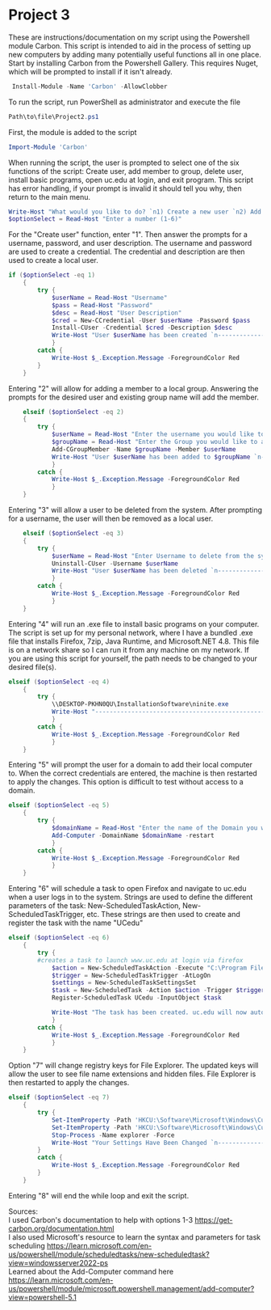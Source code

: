 # Project 3

These are instructions/documentation on my script using the Powershell module Carbon. This script is intended to aid in the process of setting up new computers by adding many potentially useful functions all in one place.<br>
Start by installing Carbon from the Powershell Gallery. This requires Nuget, which will be prompted to install if it isn't already.
```powershell
 Install-Module -Name 'Carbon' -AllowClobber
```
To run the script, run PowerShell as administrator and execute the file
```powershell
Path\to\file\Project2.ps1
```
First, the module is added to the script 
```powershell
Import-Module 'Carbon'
```
When running the script, the user is prompted to select one of the six functions of the script: Create user, add member to group, delete user, install basic programs, open uc.edu at login, and exit program. This script has error handling, if your prompt is invalid it should tell you why, then return to the main menu.
```powershell
Write-Host "What would you like to do? `n1) Create a new user `n2) Add a user to a group `n3) Delete a user `n4) Install basic programs on this computer `n5) Open uc.edu on login `n6) Exit the program"
$optionSelect = Read-Host "Enter a number (1-6)"
```
For the "Create user" function, enter "1". Then answer the prompts for a username, password, and user description. The username and password are used to create a credential. The credential and description are then used to create a local user. 
```powershell
if ($optionSelect -eq 1)
    {
        try {
            $userName = Read-Host "Username"
            $pass = Read-Host "Password"
            $desc = Read-Host "User Description"
            $cred = New-CCredential -User $userName -Password $pass
            Install-CUser -Credential $cred -Description $desc
            Write-Host "User $userName has been created `n------------------------------------------------"  
            }
        catch {
            Write-Host $_.Exception.Message -ForegroundColor Red
        }
    }
```
Entering "2" will allow for adding a member to a local group. Answering the prompts for the desired user and existing group name will add the member.
```powershell
    elseif ($optionSelect -eq 2)
    {
        try {
            $userName = Read-Host "Enter the username you would like to add to a group"
            $groupName = Read-Host "Enter the Group you would like to add the member to"
            Add-CGroupMember -Name $groupName -Member $userName
            Write-Host "User $userName has been added to $groupName `n------------------------------------------------"
            }
        catch {
            Write-Host $_.Exception.Message -ForegroundColor Red
            }
    }
```
Entering "3" will allow a user to be deleted from the system. After prompting for a username, the user will then be removed as a local user.
```powershell
    elseif ($optionSelect -eq 3)
    {
        try {
            $userName = Read-Host "Enter Username to delete from the system"
            Uninstall-CUser -Username $userName
            Write-Host "User $userName has been deleted `n------------------------------------------------"
            }
        catch {
            Write-Host $_.Exception.Message -ForegroundColor Red
            }
    }
```
Entering "4" will run an .exe file to install basic programs on your computer. The script is set up for my personal network, where I have a bundled .exe file that installs Firefox, 7zip, Java Runtime, and Microsoft.NET 4.8. This file is on a network share so I can run it from any machine on my network. If you are using this script for yourself, the path needs to be changed to your desired file(s).
```powershell
elseif ($optionSelect -eq 4)
    {
        try {
            \\DESKTOP-PKHN0QU\InstallationSoftware\ninite.exe
            Write-Host "------------------------------------------------"
            }
        catch {
            Write-Host $_.Exception.Message -ForegroundColor Red
            }
    }
```
Entering "5" will prompt the user for a domain to add their local computer to. When the correct credentials are entered, the machine is then restarted to apply the changes. This option is difficult to test without access to a domain.
```powershell
elseif ($optionSelect -eq 5)
    {
        try {
            $domainName = Read-Host "Enter the name of the Domain you would like to join"
            Add-Computer -DomainName $domainName -restart
            }
        catch {
            Write-Host $_.Exception.Message -ForegroundColor Red
            }
    }
```
Entering "6" will schedule a task to open Firefox and navigate to uc.edu when a user logs in to the system. Strings are used to define the different parameters of the task: New-ScheduledTaskAction, New-ScheduledTaskTrigger, etc. These strings are then used to create and register the task with the name "UCedu"
```powershell
elseif ($optionSelect -eq 6)
    {
        try {
        #creates a task to launch www.uc.edu at login via firefox
            $action = New-ScheduledTaskAction -Execute "C:\Program Files\Mozilla Firefox\firefox.exe" -Argument "https://www.uc.edu/"
            $trigger = New-ScheduledTaskTrigger -AtLogOn
            $settings = New-ScheduledTaskSettingsSet
            $task = New-ScheduledTask -Action $action -Trigger $trigger -Settings $settings
            Register-ScheduledTask UCedu -InputObject $task

            Write-Host "The task has been created. uc.edu will now automatically open at login `n------------------------------------------------"
            }
        catch {
            Write-Host $_.Exception.Message -ForegroundColor Red
            }
    }
```
Option "7" will change registry keys for File Explorer. The updated keys will allow the user to see file name extensions and hidden files. File Explorer is then restarted to apply the changes.
```powershell
elseif ($optionSelect -eq 7)
    {
        try {
            Set-ItemProperty -Path 'HKCU:\Software\Microsoft\Windows\CurrentVersion\Explorer\Advanced' -Name 'Hidden' -Value 1
            Set-ItemProperty -Path 'HKCU:\Software\Microsoft\Windows\CurrentVersion\Explorer\Advanced' -Name 'HideFileExt' -Value 0
            Stop-Process -Name explorer -Force
            Write-Host "Your Settings Have Been Changed `n------------------------------------------------"
        }
        catch {
            Write-Host $_.Exception.Message -ForegroundColor Red
        }
    }
```
Entering "8" will end the while loop and exit the script.

Sources:<br>
I used Carbon's documentation to help with options 1-3 https://get-carbon.org/documentation.html<br>
I also used Microsoft's resource to learn the syntax and parameters for task scheduling https://learn.microsoft.com/en-us/powershell/module/scheduledtasks/new-scheduledtask?view=windowsserver2022-ps<br>
Learned about the Add-Computer command here https://learn.microsoft.com/en-us/powershell/module/microsoft.powershell.management/add-computer?view=powershell-5.1




